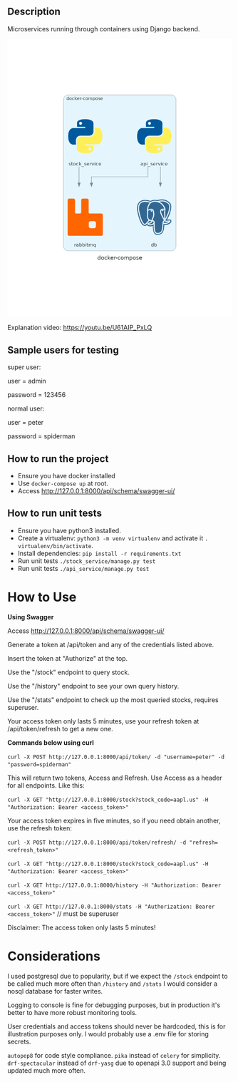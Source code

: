 ## Description

Microservices running through containers using Django backend.

![Architecture](docker-compose.png)

Explanation video: https://youtu.be/U61AIP_PxLQ

## Sample users for testing

super user:

user = admin

password = 123456

normal user:

user = peter

password = spiderman

## How to run the project
* Ensure you have docker installed
* Use `docker-compose up` at root.
* Access http://127.0.0.1:8000/api/schema/swagger-ui/

## How to run unit tests

* Ensure you have python3 installed.
* Create a virtualenv: `python3 -m venv virtualenv` and activate it `. virtualenv/bin/activate`.
* Install dependencies: `pip install -r requirements.txt`
* Run unit tests `./stock_service/manage.py test`
* Run unit tests `./api_service/manage.py test`


# How to Use

**Using Swagger**

Access http://127.0.0.1:8000/api/schema/swagger-ui/

Generate a token at /api/token and any of the credentials listed above.

Insert the token at "Authorize" at the top.

Use the "/stock" endpoint to query stock.

Use the "/history" endpoint to see your own query history.

Use the "/stats" endpoint to check up the most queried stocks, requires superuser.

Your access token only lasts 5 minutes, use your refresh token at /api/token/refresh to get a new one.

**Commands below using curl**

`curl -X POST http://127.0.0.1:8000/api/token/ -d "username=peter" -d "password=spiderman"`

This will return two tokens, Access and Refresh. Use Access as a header for all endpoints. Like this:

`curl -X GET "http://127.0.0.1:8000/stock?stock_code=aapl.us" -H "Authorization: Bearer <access_token>"`

Your access token expires in five minutes, so if you need obtain another, use the refresh token:

`curl -X POST http://127.0.0.1:8000/api/token/refresh/ -d "refresh=<refresh_token>"`

`curl -X GET "http://127.0.0.1:8000/stock?stock_code=aapl.us" -H "Authorization: Bearer <access_token>"`

`curl -X GET http://127.0.0.1:8000/history -H "Authorization: Bearer <access_token>"`

`curl -X GET http://127.0.0.1:8000/stats -H "Authorization: Bearer <access_token>"` // must be superuser

Disclaimer: The access token only lasts 5 minutes!

# Considerations

I used postgresql due to popularity, but if we expect the `/stock` endpoint to be called much more often than `/history` and `/stats` I would consider a nosql database for faster writes.

Logging to console is fine for debugging purposes, but in production it's better to have more robust monitoring tools.

User credentials and access tokens should never be hardcoded, this is for illustration purposes only. I would probably use a .env file for storing secrets.

`autopep8` for code style compliance. `pika` instead of `celery` for simplicity. `drf-spectacular` instead of `drf-yasg` due to openapi 3.0 support and being updated much more often.
